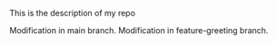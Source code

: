  This is the description of my repo

Modification in main branch.
Modification in feature-greeting branch.
